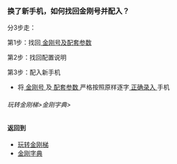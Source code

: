 
### 换了新手机，如何找回金刚号并配入？
分3步走：

第1步：找回[ 金刚号及配套参数 ]()

第2步：找回配置说明

第3步：配入新手机
- 将[ 金刚号 ]()及[ 配套参数 ]()严格按照原样逐字[ 正确录入 ]()手机

###### 玩转金刚梯>金刚字典>
### 
#### 返回到
- [玩转金刚梯](https://github.com/a2zitpro/web/blob/master/LadderFree/A.md)
- [金刚字典](https://github.com/a2zitpro/web/blob/master/LadderFree/kkDictionary/KKDictionary.md)

